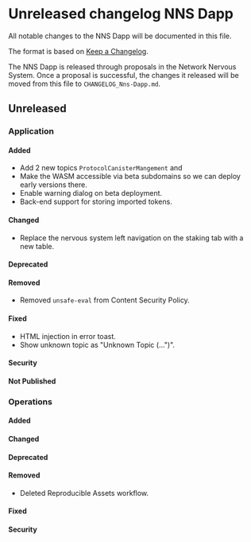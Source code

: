 
# Unreleased changelog NNS Dapp

All notable changes to the NNS Dapp will be documented in this file.

The format is based on [Keep a Changelog](https://keepachangelog.com/en/1.0.0/).

The NNS Dapp is released through proposals in the Network Nervous System. Once a
proposal is successful, the changes it released will be moved from this file to
`CHANGELOG_Nns-Dapp.md`.

## Unreleased

### Application

#### Added

* Add 2 new topics `ProtocolCanisterMangement` and
* Make the WASM accessible via beta subdomains so we can deploy early versions there.
* Enable warning dialog on beta deployment.
* Back-end support for storing imported tokens.

#### Changed

* Replace the nervous system left navigation on the staking tab with a new table.

#### Deprecated

#### Removed

* Removed `unsafe-eval` from Content Security Policy.

#### Fixed

* HTML injection in error toast.
* Show unknown topic as "Unknown Topic (...")".

#### Security

#### Not Published

### Operations

#### Added

#### Changed

#### Deprecated

#### Removed

* Deleted Reproducible Assets workflow.

#### Fixed

#### Security
